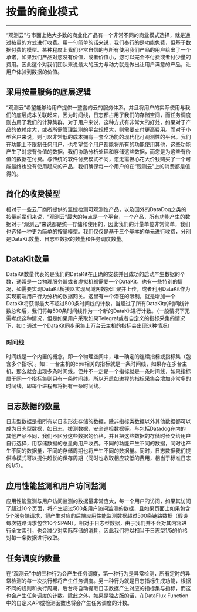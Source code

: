 # 按量的商业模式
---

“观测云”与市面上绝大多数的商业化产品有一个非常不同的商业模式选择，就是通过按量的方式进行收费。用一句简单的话来说，我们奉行的是功能免费，但基于数据付费的模型。某种程度上我们非常自信的与所有使用我们产品的用户给出了一个承诺，如果我们产品对您没有价值，或者价值小，您可以完全不付费或者付少量的费用。因此这个对我们团队来说最大的压力与动力就是做出让用户满意的产品，让用户体验到数据的价值。
## 采用按量服务的底层逻辑
“观测云”希望能够给用户提供一整套的云的服务体系，并且将用户的实际使用与我们的底层成本关联起来，因为时间线，日志都占用了我们的存储空间，而任务调度则占用了我们的计算集群。对于用户来说，这种方式有非常大的好处，如果对于产品的依赖度大，或者所需管理监测的平台规模大，则需要支付更高费用。而对于小型客户来说，则可以非常低的成本拥有一套全功能的现代化可观测性的平台。我们在功能上不限制任何用户，也希望每个用户都能将所有的功能使用其他，这些功能产生了对您有价值的数据，我们协助分析处理和存储这些数据，而您是为这些有价值的数据在付费。与传统的软件付费模式不同，您无需担心花大价钱购买了一个可能最终也没有使用起来的产品，我们确保每一个用户的在“观测云”上的消费都是值得的。

## 简化的收费模型
相对于一些云厂商所提供的监控检测可观测性产品，以及国外的DataDog之类的按量前辈们来说，“观测云”最大的特点是一个平台，一个产品，所有功能产生的数据对于“观测云”来说都是统一存储和使用的，因此我们的计量单位非常简单，我们也选择一种更为简单的按量模型。我们仅仅是基于三个基本的单元进行收费，分别是DataKit数量，日志型数据的数量和任务调度数量。

## DataKit数量
DataKit数量代表的是我们的DataKit在正确的安装并且成功的启动产生数据的个数，通常是一台物理服务器或者虚拟机都需要一个DataKit，也有一些特别的情况，如需要实现DataKit桥接以实现局域网数据汇聚并上传，或者利用DataKit作为实现前端用户行为分析的数据网关。这里有一个潜在的限制，就是增加一个DataKit将获得最大不超过500条时间线的计数，当超过了所有DataKit的时间线计数总和后，我们将每500条时间线作为一个新的DataKit进行计数。（一般情况下无需考虑这种情况，但是如果用户采取如果Telegraf或者自定义的指标采集的情况下，如：通过一个DataKit同步采集上万台云主机的指标会出现这种情况）

### 时间线
时间线是一个内置的概念，即一个物理空间中，唯一确定的连续指标或指标集（包含多个指标）。如：一台主机的cpu相关的指标就是一条时间线，如果存在多台主机，那么就会出现多条时间线。但并不一定是一个指标就是一条时间线，如果指标属于同一个指标集则只有一条时间线。所以开启如进程的指标采集会增加非常多的时间线，即每个进程都将拥有一条时间线。

## 日志数据的数量
日志型数据是指所有以日志形态存储的数据，除非指标类数据以外其他数据都可以成为日志型数据，如日志，拨测数据，安全巡检数据等。与包括Datadog在内的其他产品不同，我们不区分这些数据的价格，并且把这些数据的存储时长交给用户自行选择，用存储数据的总量向用户收费。不同的功能产生不同的数据，同时也产生不同的数据量，不同的存储周期也将产生不同的数据量。同时，日志数据我们提供冷模式可以提供超长的保存周期（同时也收取相应较低的费用，相当于标准日志的1/5）。

## 应用性能监测和用户访问监测
应用性能监测与用户访问监测的数据量非常庞大，每一个用户的访问，如果其访问了超过10个页面，将产生超过500条用户访问监测的数据，且如果页面上如果包含5个服务端请求，将产生对应的后端应用性能监测数据超过500条链路数据（假设每次链路请求包含10个SPAN）。相对于日志型数据，由于我们并不会对其内容进行全文索引，也会减少对实际存储的消耗，因此我们将以相当于日志型1/5的价格对每一条数据进行收取。

## 任务调度的数量
在“观测云”中的三种行为会产生任务调度，第一种行为是异常检测，所有定时的异常检测的每一次执行都将产生任务调度。另一种行为就是日志指标生成功能，根据不同的规则和执行周期，后台将自动提取日志数据产生对应的指标集与指标，而这也会产生任务调度的计数。除此之外，如果是独占版的话，在DataFlux Function中的自定义API或检测函数也将会产生任务调度的计数。


